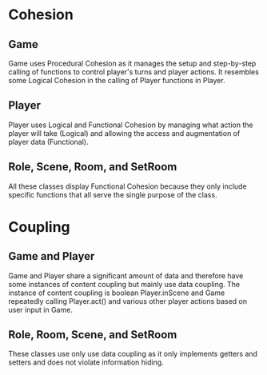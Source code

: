 # Cohesion

## Game

Game uses Procedural Cohesion as it manages the setup and step-by-step calling of functions to control player's turns and player actions.  It resembles some Logical Cohesion in the calling of Player functions in Player.

## Player

Player uses Logical and Functional Cohesion by managing what action the player will take (Logical) and allowing the access and augmentation of player data (Functional).

## Role, Scene, Room, and SetRoom

All these classes display Functional Cohesion because they only include specific functions that all serve the single purpose of the class.

# Coupling

## Game and Player

Game and Player share a significant amount of data and therefore have some instances of content coupling but mainly use data coupling.  The instance of content coupling is boolean Player.inScene and Game repeatedly calling Player.act() and various other player actions based on user input in Game.

## Role, Room, Scene, and SetRoom

These classes use only use data coupling as it only implements getters and setters and does not violate information hiding.